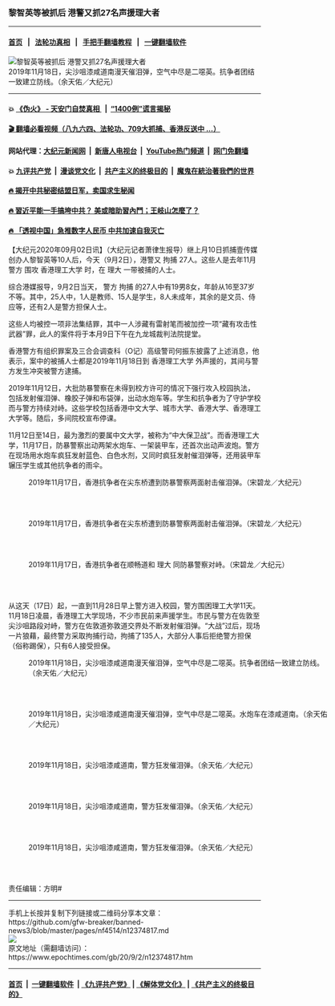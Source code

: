 ### 黎智英等被抓后 港警又抓27名声援理大者
------------------------

#### [首页](https://github.com/gfw-breaker/banned-news3/blob/master/README.md) &nbsp;&nbsp;|&nbsp;&nbsp; [法轮功真相](https://github.com/begood0513/basic/blob/master/README.md)  &nbsp;&nbsp;|&nbsp;&nbsp; [手把手翻墙教程](https://github.com/gfw-breaker/guides/wiki)  &nbsp;&nbsp;|&nbsp;&nbsp; [一键翻墙软件](https://github.com/gfw-breaker/nogfw/blob/master/README.md)  



<div><img alt="黎智英等被抓后 港警又抓27名声援理大者" class="attachment-djy_600_400 size-djy_600_400 wp-post-image" src="https://i.epochtimes.com/assets/uploads/2020/09/1911180523391501-600x400.jpg"/>
<div class="caption">
 2019年11月18日，尖沙咀漆咸道南漫天催泪弹，空气中尽是二噁英。抗争者团结一致建立防线。（余天佑／大纪元）
</div></div><hr/>

#### 💥 [《伪火》 - 天安门自焚真相 ](http://141.164.51.119:10000/videos/blog/weihuo.html)&nbsp; |&nbsp; [“1400例”谎言揭秘  ](http://141.164.51.119:10000/videos/blog/jiexi1400.html)

#### [ 🎬  翻墙必看视频（八九六四、法轮功、709大抓捕、香港反送中 ...）](https://github.com/gfw-breaker/links/blob/master/banned.md)

#### 网站代理：[大纪元新闻网](http://167.172.10.89:10080/gb/) &nbsp;|&nbsp; [新唐人电视台](http://167.172.10.89:8808/gb/)  &nbsp;|&nbsp; [YouTube热门频道](http://158.247.203.241/youtube.html) &nbsp;|&nbsp; [网门免翻墙](http://158.247.203.241:11000/show.aspx?name=ogHome)

#### 💥 [九评共产党](http://141.164.51.119:10000/videos/res/jiuping/)&nbsp; |&nbsp; [漫谈党文化](http://141.164.51.119:10000/videos/res/mtdwh/)&nbsp; |&nbsp; [共产主义的终极目的](http://141.164.51.119:10000/videos/res/zjmd/)&nbsp; |&nbsp; [魔鬼在統治著我們的世界](http://141.164.51.119:10000/videos/res/TheSpecter/)  

#### [ 🔥  揭开中共秘密结盟日军，卖国求生秘闻 ](http://141.164.51.119:10000/videos/news/epoch01.html)

#### [ 🔥  習近平能一手搞垮中共？ 美或暗助習內鬥；王岐山怎麼了？](http://141.164.51.119:10000/videos/news/epoch02.html)

#### [ 🔥  「透视中国」急推数字人民币 中共加速自我灭亡](http://141.164.51.119:10000/videos/news/don01.html)

<div><p>
 【大纪元2020年09月02日讯】（大纪元记者萧律生报导）继上月10日抓捕壹传媒创办人黎智英等10人后，今天（9月2日），港警又
 <ok href="https://www.epochtimes.com/gb/tag/%E6%8B%98%E6%8D%95.html">
  拘捕
 </ok>
 27人。这些人是去年11月
 <ok href="https://www.epochtimes.com/gb/tag/%E8%AD%A6%E6%96%B9.html">
  警方
 </ok>
 围攻
 <ok href="https://www.epochtimes.com/gb/tag/%E9%A6%99%E6%B8%AF%E7%90%86%E5%B7%A5%E5%A4%A7%E5%AD%A6.html">
  香港理工大学
 </ok>
 时，在
 <ok href="https://www.epochtimes.com/gb/tag/%E7%90%86%E5%A4%A7.html">
  理大
 </ok>
 一带被捕的人士。
</p>
<p>
 综合港媒报导，9月2日当天，
 <ok href="https://www.epochtimes.com/gb/tag/%E8%AD%A6%E6%96%B9.html">
  警方
 </ok>
 <ok href="https://www.epochtimes.com/gb/tag/%E6%8B%98%E6%8D%95.html">
  拘捕
 </ok>
 的27人中有19男8女，年龄从16至37岁不等。其中，25人中，1人是教师、15人是学生，8人未成年，其余的是文员、侍应等，还有2人是警方担保人士。
</p>
<p>
 这些人均被控一项非法集结罪，其中一人涉藏有雷射笔而被加控一项“藏有攻击性武器”罪，此人的案件将于本月9日下午在九龙城裁判法院提堂。
</p>
<p>
 香港警方有组织罪案及三合会调查科（O记）高级警司何振东披露了上述消息，他表示，案中的被捕人士都是2019年11月18日到
 <ok href="https://www.epochtimes.com/gb/tag/%E9%A6%99%E6%B8%AF%E7%90%86%E5%B7%A5%E5%A4%A7%E5%AD%A6.html">
  香港理工大学
 </ok>
 外声援的，其间与警方发生冲突被警方逮捕。
</p>
<p>
 2019年11月12日，大批防暴警察在未得到校方许可的情况下强行攻入校园执法，包括发射催泪弹、橡胶子弹和布袋弹，出动水炮车等。学生和抗争者为了守护学校而与警方持续对峙。这些学校包括香港中文大学、城市大学、香港大学、香港理工大学等。随后，多间院校宣布停课。
</p>
<p>
 11月12日至14日，最为激烈的要属中文大学，被称为“中大保卫战”。而香港理工大学，11月17日，防暴警察出动两架水炮车、一架装甲车，还首次出动声波炮。警方在现场用水炮车疯狂发射蓝色、白色水剂，又同时疯狂发射催泪弹等，还用装甲车辗压学生或其他抗争者的雨伞。
</p>
<figure class="wp-caption aligncenter" id="attachment_12375096" style="width: 600px">
 <ok href="https://i.epochtimes.com/assets/uploads/2020/09/1911170840382478.jpg">
  <img alt="" class="size-large wp-image-12375096" src="https://i.epochtimes.com/assets/uploads/2020/09/1911170840382478-600x399.jpg" title=""/>
 </ok>
 <br/><figcaption class="wp-caption-text">
  2019年11月17日，香港抗争者在尖东桥遭到防暴警察两面射击催泪弹。（宋碧龙／大纪元）
 </figcaption><br/>
</figure><br/>
<figure class="wp-caption aligncenter" id="attachment_12375098" style="width: 600px">
 <ok href="https://i.epochtimes.com/assets/uploads/2020/09/1911170840322478.jpg">
  <img alt="" class="size-large wp-image-12375098" src="https://i.epochtimes.com/assets/uploads/2020/09/1911170840322478-600x399.jpg" title=""/>
 </ok>
 <br/><figcaption class="wp-caption-text">
  2019年11月17日，香港抗争者在尖东桥遭到防暴警察两面射击催泪弹。（宋碧龙／大纪元）
 </figcaption><br/>
</figure><br/>
<figure class="wp-caption aligncenter" id="attachment_12375099" style="width: 600px">
 <ok href="https://i.epochtimes.com/assets/uploads/2020/09/1911170333252699.jpg">
  <img alt="" class="size-large wp-image-12375099" src="https://i.epochtimes.com/assets/uploads/2020/09/1911170333252699-600x399.jpg" title=""/>
 </ok>
 <br/><figcaption class="wp-caption-text">
  2019年11月17日，香港抗争者在顺畅道和
  <ok href="https://www.epochtimes.com/gb/tag/%E7%90%86%E5%A4%A7.html">
   理大
  </ok>
  同防暴警察对峙。（宋碧龙／大纪元）
 </figcaption><br/>
</figure><br/>
<p>
 从这天（17日）起，一直到11月28日早上警方进入校园，警方围困理工大学11天。11月18日凌晨，香港理工大学现场，不少市民前来声援学生。市民与警方在佐敦至尖沙咀路段对峙，警方在佐敦道弥敦道交界处不断发射催泪弹。“大战”过后，现场一片狼藉，最终警方采取拘捕行动，拘捕了135人，大部分人事后拒绝警方担保（俗称踢保），只有6人接受担保。
</p>
<figure class="wp-caption aligncenter" id="attachment_12375100" style="width: 600px">
 <ok href="https://i.epochtimes.com/assets/uploads/2020/09/1911180523231501.jpg">
  <img alt="" class="size-large wp-image-12375100" src="https://i.epochtimes.com/assets/uploads/2020/09/1911180523231501-600x399.jpg" title=""/>
 </ok>
 <br/><figcaption class="wp-caption-text">
  2019年11月18日，尖沙咀漆咸道南漫天催泪弹，空气中尽是二噁英。抗争者团结一致建立防线。（余天佑／大纪元）
 </figcaption><br/>
</figure><br/>
<figure class="wp-caption aligncenter" id="attachment_12375101" style="width: 600px">
 <ok href="https://i.epochtimes.com/assets/uploads/2020/09/1911180523061501.jpg">
  <img alt="" class="size-large wp-image-12375101" src="https://i.epochtimes.com/assets/uploads/2020/09/1911180523061501-600x450.jpg" title=""/>
 </ok>
 <br/><figcaption class="wp-caption-text">
  2019年11月18日，尖沙咀漆咸道南漫天催泪弹，空气中尽是二噁英。水炮车在漆咸道南。（余天佑／大纪元）
 </figcaption><br/>
</figure><br/>
<figure class="wp-caption aligncenter" id="attachment_12375114" style="width: 600px">
 <ok href="https://i.epochtimes.com/assets/uploads/2020/09/1911180456531501.jpg">
  <img alt="" class="size-large wp-image-12375114" src="https://i.epochtimes.com/assets/uploads/2020/09/1911180456531501-600x450.jpg" title=""/>
 </ok>
 <br/><figcaption class="wp-caption-text">
  2019年11月18日，尖沙咀漆咸道南，警方狂发催泪弹。（余天佑／大纪元）
 </figcaption><br/>
</figure><br/>
<figure class="wp-caption aligncenter" id="attachment_12375115" style="width: 600px">
 <ok href="https://i.epochtimes.com/assets/uploads/2020/09/1911180456441501.jpg">
  <img alt="" class="size-large wp-image-12375115" src="https://i.epochtimes.com/assets/uploads/2020/09/1911180456441501-600x450.jpg" title=""/>
 </ok>
 <br/><figcaption class="wp-caption-text">
  2019年11月18日，尖沙咀漆咸道南，警方狂发催泪弹。（余天佑／大纪元）
 </figcaption><br/>
</figure><br/>
<figure class="wp-caption aligncenter" id="attachment_12375116" style="width: 600px">
 <ok href="https://i.epochtimes.com/assets/uploads/2020/09/1911180456411501.jpg">
  <img alt="" class="size-large wp-image-12375116" src="https://i.epochtimes.com/assets/uploads/2020/09/1911180456411501-600x450.jpg" title=""/>
 </ok>
 <br/><figcaption class="wp-caption-text">
  2019年11月18日，尖沙咀漆咸道南，警方狂发催泪弹。（余天佑／大纪元）
 </figcaption><br/>
</figure><br/>
<p>
 责任编辑：方明#
</p>
</div>
<hr/>
手机上长按并复制下列链接或二维码分享本文章：<br/>
https://github.com/gfw-breaker/banned-news3/blob/master/pages/nf4514/n12374817.md <br/>
<a href='https://github.com/gfw-breaker/banned-news3/blob/master/pages/nf4514/n12374817.md'><img src='https://github.com/gfw-breaker/banned-news3/blob/master/pages/nf4514/n12374817.md.png'/></a> <br/>
原文地址（需翻墙访问）：https://www.epochtimes.com/gb/20/9/2/n12374817.htm


------------------------
#### [首页](https://github.com/gfw-breaker/banned-news3/blob/master/README.md) &nbsp;|&nbsp; [一键翻墙软件](https://github.com/gfw-breaker/nogfw/blob/master/README.md) &nbsp;| [《九评共产党》](https://github.com/gfw-breaker/9ping.md/blob/master/README.md#九评之一评共产党是什么) | [《解体党文化》](https://github.com/gfw-breaker/jtdwh.md/blob/master/README.md) | [《共产主义的终极目的》](https://github.com/gfw-breaker/gczydzjmd.md/blob/master/README.md)


<img src='http://gfw-breaker.win/banned-news3/pages/nf4514/n12374817.md' width='0px' height='0px'/>